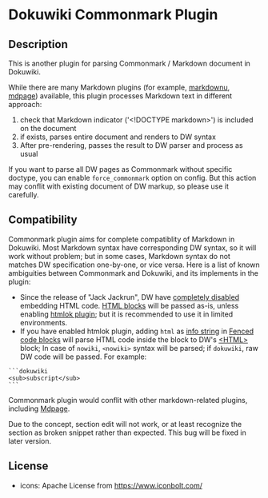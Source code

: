 Dokuwiki Commonmark Plugin
===========================

## Description
This is another plugin for parsing Commonmark / Markdown document in Dokuwiki.

While there are many Markdown plugins (for example, [markdownu](https://www.dokuwiki.org/plugin:markdowku), [mdpage](https://www.dokuwiki.org/plugin:mdpage)) available, this plugin processes Markdown text in different approach:

1. check that Markdown indicator ('\<!DOCTYPE markdown\>') is included on the document
2. if exists, parses entire document and renders to DW syntax
3. After pre-rendering, passes the result to DW parser and process as usual

If you want to parse all DW pages as Commonmark without specific doctype, you can enable `force_commonmark` option on config. But this action may conflit with existing document of DW markup, so please use it carefully.
## Compatibility
Commonmark plugin aims for complete compatiblity of Markdown in Dokuwiki. Most Markdown syntax have corresponding DW syntax, so it will work without problem; but in some cases, Markdown syntax do not matches DW specification one-by-one, or vice versa. Here is a list of known ambiguities between Commonmark and Dokuwiki, and its implements in the plugin:

- Since the release of "Jack Jackrun", DW have [completely disabled](https://www.dokuwiki.org/faq:html) embedding HTML code. [HTML blocks](https://spec.commonmark.org/0.30/#html-blocks) will be passed as-is, unless enabling [htmlok plugin](https://www.dokuwiki.org/plugin:htmlok); but it is recommended to use it in limited environments.
- If you have enabled htmlok plugin, adding `html` as [info string](https://spec.commonmark.org/0.28/#info-string) in [Fenced code blocks](https://spec.commonmark.org/0.30/#fenced-code-blocks) will parse HTML code inside the block to DW's [\<HTML\>](https://www.dokuwiki.org/wiki:syntax#embedding_html_and_php) block; In case of `nowiki`, `<nowiki>` syntax will be parsed; if `dokuwiki`, raw DW code will be passed. For example:

````
```dokuwiki
<sub>subscript</sub>
```
````

Commonmark plugin would conflit with other markdown-related plugins, including [Mdpage](https://www.dokuwiki.org/plugin:mdpage).

Due to the concept, section edit will not work, or at least recognize the section as broken snippet rather than expected. This bug will be fixed in later version.

## License

- icons: Apache License from https://www.iconbolt.com/

